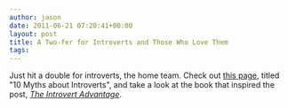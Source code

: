 ```yaml
---
author: jason
date: 2011-06-21 07:20:41+00:00
layout: post
title: A Two-fer for Introverts and Those Who Love Them
tags: 
---
```


Just hit a double for introverts, the home team. Check out <a href="http://bit.ly/mKlFNB">this page</a>, titled "10 Myths about Introverts", and take a look at the book that inspired the post, <a href="http://www.amazon.com/gp/product/0761123695?ie=UTF8&amp;tag=theback0bc-20&amp;linkCode=xm2&amp;camp=1789&amp;creativeASIN=0761123695"><i>The Introvert Advantage</i></a>.
